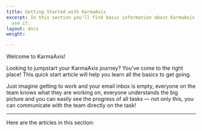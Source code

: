 ```yaml
---
title: Getting Started with KarmaAxis
excerpt: In this section you'll find basic information about KarmaAxis and how to
  use it.
layout: docs
weight: 

---
```

Welcome to KarmaAxis!

Looking to jumpstart your KarmaAxis journey? You’ve come to the right place! This quick start article will help you learn all the basics to get going.

Just imagine getting to work and your email inbox is empty, everyone on the team knows what they are working on, everyone understands the big picture and you can easily see the progress of all tasks — not only this, you can communicate with the team directly on the task!

***

Here are the articles in this section: